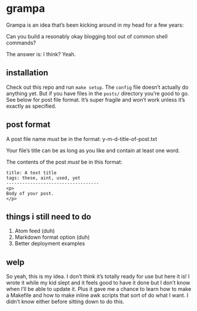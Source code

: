 # grampa

Grampa is an idea that’s been kicking around in my head for a few years:

Can you build a resonably okay blogging tool out of common shell commands?

The answer is: I think? Yeah.

## installation

Check out this repo and run `make setup`. The `config` file doesn’t actually do anything yet. But if you have files in the `posts/` directory you’re good to go. See below for post file format. It’s super fragile and won’t work unless it’s exactly as specified.

## post format

A post file name _must_ be in the format: y-m-d-title-of-post.txt

Your file’s title can be as long as you like and contain at least one word.

The contents of the post _must_ be in this format:

	title: A text title
	tags: these, aint, used, yet
	-----------------------------------
	<p>
	Body of your post.
	</p>

## things i still need to do

1. Atom feed (duh)
1. Markdown format option (duh)
1. Better deployment examples

## welp

So yeah, this is my idea. I don’t think it’s totally ready for use but here it is! I wrote it while my kid slept and it feels good to have it done but I don’t know when I’ll be able to update it. Plus it gave me a chance to learn how to make a Makefile and how to make inline awk scripts that sort of do what I want. I didn’t know either before sitting down to do this.


